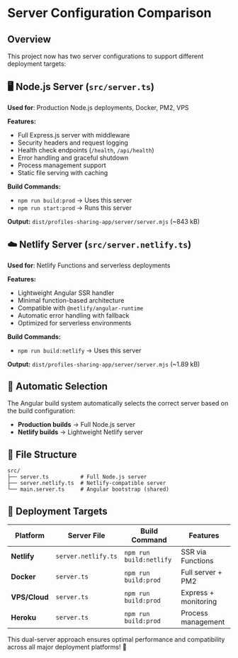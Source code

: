 # Server Configuration Comparison

## Overview
This project now has two server configurations to support different deployment targets:

## 🖥️ **Node.js Server** (`src/server.ts`)
**Used for**: Production Node.js deployments, Docker, PM2, VPS

**Features:**
- Full Express.js server with middleware
- Security headers and request logging
- Health check endpoints (`/health`, `/api/health`)
- Error handling and graceful shutdown
- Process management support
- Static file serving with caching

**Build Commands:**
- `npm run build:prod` → Uses this server
- `npm run start:prod` → Runs this server

**Output:** `dist/profiles-sharing-app/server/server.mjs` (~843 kB)

## ☁️ **Netlify Server** (`src/server.netlify.ts`)
**Used for**: Netlify Functions and serverless deployments

**Features:**
- Lightweight Angular SSR handler
- Minimal function-based architecture
- Compatible with `@netlify/angular-runtime`
- Automatic error handling with fallback
- Optimized for serverless environments

**Build Commands:**
- `npm run build:netlify` → Uses this server

**Output:** `dist/profiles-sharing-app/server/server.mjs` (~1.89 kB)

## 🔄 **Automatic Selection**
The Angular build system automatically selects the correct server based on the build configuration:

- **Production builds** → Full Node.js server
- **Netlify builds** → Lightweight Netlify server

## 📁 **File Structure**
```
src/
├── server.ts          # Full Node.js server
├── server.netlify.ts  # Netlify-compatible server
└── main.server.ts     # Angular bootstrap (shared)
```

## 🚀 **Deployment Targets**

| Platform | Server File | Build Command | Features |
|----------|-------------|---------------|----------|
| **Netlify** | `server.netlify.ts` | `npm run build:netlify` | SSR via Functions |
| **Docker** | `server.ts` | `npm run build:prod` | Full server + PM2 |
| **VPS/Cloud** | `server.ts` | `npm run build:prod` | Express + monitoring |
| **Heroku** | `server.ts` | `npm run build:prod` | Process management |

This dual-server approach ensures optimal performance and compatibility across all major deployment platforms! 🎯
